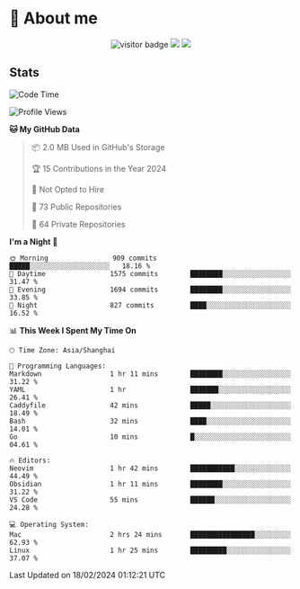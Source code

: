 <!-- ![](https://youpai.roccoshi.top/img/20200804214216.png) -->

# 🧐 About me
 
<p align="center">
<img src="https://visitor-badge.laobi.icu/badge?page_id=Lincest.Lincest&title=hits" alt="visitor badge"/>
<a href="mailto:imroccoshi@gmail.com"><img src="https://img.shields.io/badge/gmail-imroccoshi%40gmail.com-red"></a>
<a href="https://blog.roccoshi.top"><img src="https://img.shields.io/badge/blog-roccoshi-green"></a>
</p>

## Stats

<!--START_SECTION:waka-->
![Code Time](http://img.shields.io/badge/Code%20Time-975%20hrs%2015%20mins-blue)

![Profile Views](http://img.shields.io/badge/Profile%20Views-0-blue)

**🐱 My GitHub Data** 

> 📦 2.0 MB Used in GitHub's Storage 
 > 
> 🏆 15 Contributions in the Year 2024
 > 
> 🚫 Not Opted to Hire
 > 
> 📜 73 Public Repositories 
 > 
> 🔑 64 Private Repositories 
 > 
**I'm a Night 🦉** 

```text
🌞 Morning                909 commits         █████░░░░░░░░░░░░░░░░░░░░   18.16 % 
🌆 Daytime                1575 commits        ████████░░░░░░░░░░░░░░░░░   31.47 % 
🌃 Evening                1694 commits        ████████░░░░░░░░░░░░░░░░░   33.85 % 
🌙 Night                  827 commits         ████░░░░░░░░░░░░░░░░░░░░░   16.52 % 
```


📊 **This Week I Spent My Time On** 

```text
🕑︎ Time Zone: Asia/Shanghai

💬 Programming Languages: 
Markdown                 1 hr 11 mins        ████████░░░░░░░░░░░░░░░░░   31.22 % 
YAML                     1 hr                ███████░░░░░░░░░░░░░░░░░░   26.41 % 
Caddyfile                42 mins             █████░░░░░░░░░░░░░░░░░░░░   18.49 % 
Bash                     32 mins             ████░░░░░░░░░░░░░░░░░░░░░   14.01 % 
Go                       10 mins             █░░░░░░░░░░░░░░░░░░░░░░░░   04.61 % 

🔥 Editors: 
Neovim                   1 hr 42 mins        ███████████░░░░░░░░░░░░░░   44.49 % 
Obsidian                 1 hr 11 mins        ████████░░░░░░░░░░░░░░░░░   31.22 % 
VS Code                  55 mins             ██████░░░░░░░░░░░░░░░░░░░   24.28 % 

💻 Operating System: 
Mac                      2 hrs 24 mins       ████████████████░░░░░░░░░   62.93 % 
Linux                    1 hr 25 mins        █████████░░░░░░░░░░░░░░░░   37.07 % 
```


 Last Updated on 18/02/2024 01:12:21 UTC
<!--END_SECTION:waka-->



